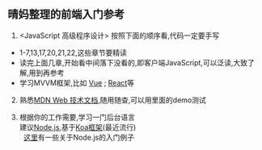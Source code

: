 ## 晴妈整理的前端入门参考

1. <JavaScript 高级程序设计> 按照下面的顺序看,代码一定要手写  
+ 1-7,13,17,20,21,22,这些章节要精读 
+ 读完上面几章,开始看中间落下没看的,即客户端JavaScript,可以泛读,大致了解,用到再参考    
+ 学习MVVM框架,比如 [Vue](https://cn.vuejs.org/v2/guide/) ; [React](https://reactjs.org/)等  
  
2. 熟悉[MDN Web 技术文档](https://developer.mozilla.org/zh-CN/),随用随查,可以用里面的demo测试   

3. 根据你的工作需要,学习一门后台语言     
   建议[Node.js](http://nodejs.cn/api/),基于[Koa框架](https://github.com/demopark/koa-docs-Zh-CN)(最近流行)   
   [这里](https://github.com/alsotang/node-lessons)有一些关于Node.js的入门例子
